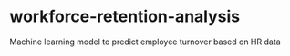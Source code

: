 # workforce-retention-analysis
Machine learning model to predict employee turnover based on HR data

